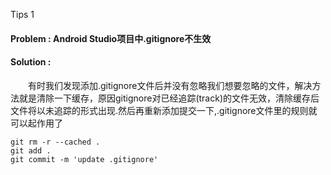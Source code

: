 Tips 1

#### Problem : Android Studio项目中.gitignore不生效

#### Solution :

　　有时我们发现添加.gitignore文件后并没有忽略我们想要忽略的文件，解决方法就是清除一下缓存，原因gitignore对已经追踪(track)的文件无效，清除缓存后文件将以未追踪的形式出现.然后再重新添加提交一下,.gitignore文件里的规则就可以起作用了

	git rm -r --cached .
	git add .
	git commit -m 'update .gitignore'

